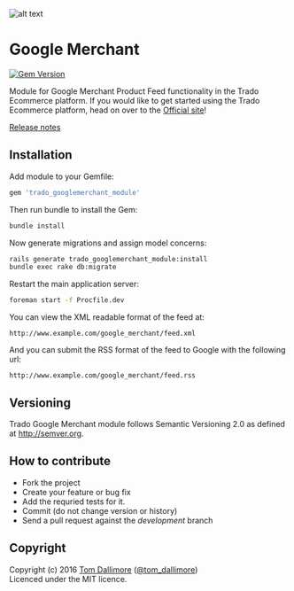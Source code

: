 ![alt text](http://cdn2.tomdallimore.com/assets/google-merchant-link-img.png "Trado")

# Google Merchant

[![Gem Version](https://badge.fury.io/rb/trado_googlemerchant_module.svg)](https://badge.fury.io/rb/trado_googlemerchant_module)

Module for Google Merchant Product Feed functionality in the Trado Ecommerce platform. If you would like to get started using the Trado Ecommerce platform, head on over to the [Official site](http://www.trado.io/?utm_source=github&utm_medium=website&utm_campaign=trado)!

[Release notes](http://release.tomdallimore.com/projects/trado-googlemerchant)

## Installation

Add module to your Gemfile:

```ruby
gem 'trado_googlemerchant_module'
```

Then run bundle to install the Gem:

```sh
bundle install
```

Now generate migrations and assign model concerns:

```sh
rails generate trado_googlemerchant_module:install
bundle exec rake db:migrate
```

Restart the main application server:

```sh
foreman start -f Procfile.dev
```

You can view the XML readable format of the feed at:

```
http://www.example.com/google_merchant/feed.xml
```

And you can submit the RSS format of the feed to Google with the following url:

```
http://www.example.com/google_merchant/feed.rss
```

## Versioning

Trado Google Merchant module follows Semantic Versioning 2.0 as defined at
<http://semver.org>.

## How to contribute

* Fork the project
* Create your feature or bug fix
* Add the requried tests for it.
* Commit (do not change version or history)
* Send a pull request against the *development* branch

## Copyright
Copyright (c) 2016 [Tom Dallimore](http://www.tomdallimore.com/?utm_source=trado-google-merchant-module-github&utm_medium=website&utm_campaign=tomdallimore) ([@tom_dallimore](http://twitter.com/tom_dallimore))  
Licenced under the MIT licence.

